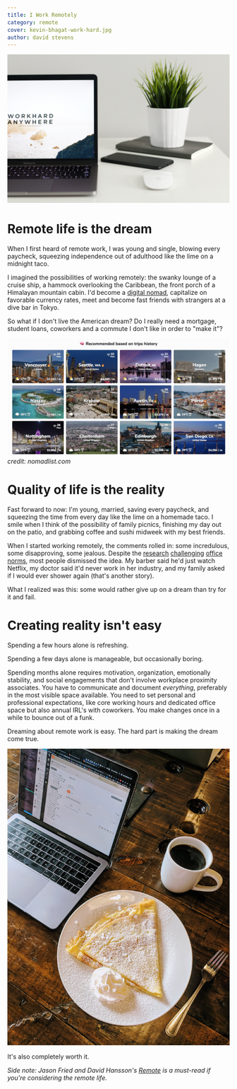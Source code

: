 ```yaml
---
title: I Work Remotely
category: remote
cover: kevin-bhagat-work-hard.jpg
author: david stevens
---
```


![unsplash.com](./kevin-bhagat-work-hard.jpg)

# Remote life is the dream

When I first heard of remote work, I was young and single, blowing every paycheck, squeezing independence out of adulthood like the lime on a midnight taco.  

I imagined the possibilities of working remotely: the swanky lounge of a cruise ship, a hammock overlooking the Caribbean, the front porch of a Himalayan mountain cabin.  I'd become a [digital nomad](https://twitter.com/levelsio), capitalize on favorable currency rates, meet and become fast friends with strangers at a dive bar in Tokyo.

So what if I don't live the American dream?  Do I really need a mortgage, student loans, coworkers and a commute I don't like in order to "make it"?

![nomadlist.com](./nomadlist.jpg)
_credit: nomadlist.com_

# Quality of life is the reality

Fast forward to now: I'm young, married, saving every paycheck, and squeezing the time from every day like the lime on a homemade taco.  I smile when I think of the possibility of family picnics, finishing my day out on the patio, and grabbing coffee and sushi midweek with my best friends.

When I started working remotely, the comments rolled in: some incredulous, some disapproving, some jealous.  Despite the  [research](https://blog.shrm.org/sites/default/files/reports/WorkFlex%20Spotlight.pdf) [challenging](https://blog.hubstaff.com/why-remote-work-is-better/) [office](https://www.inc.com/brian-de-haaff/only-7-of-office-workers-are-productive-but-most-are-miserable.html) [norms](https://qz.com/891537/if-you-dont-trust-your-employees-to-work-remotely-you-shouldnt-have-hired-them-in-the-first-place), most people dismissed the idea.  My barber said he'd just watch Netflix, my doctor said it'd never work in her industry, and my family asked if I would ever shower again (that's another story).

What I realized was this: some would rather give up on a dream than try for it and fail.

# Creating reality isn't easy

Spending a few hours alone is refreshing.

Spending a few days alone is manageable, but occasionally boring.

Spending months alone requires motivation, organization, emotionally stability, and social engagements that don't involve workplace proximity associates.  You have to communicate and document _everything_, preferably in the most visible space available.  You need to set personal and professional expectations, like core working hours and dedicated office space but also annual IRL's with coworkers.  You make changes once in a while to bounce out of a funk.

Dreaming about remote work is easy.  The hard part is making the dream come true.

![](remote-workday.jpg)

It's also completely worth it.

_Side note: Jason Fried and David Hansson's [Remote](https://rachelbaskerville.com/reflections-on-remote-office-not-required-from-the-perspective-of-people-ops-on-a-small-remote-968f6e921b1c) is a must-read if you're considering the remote life._
